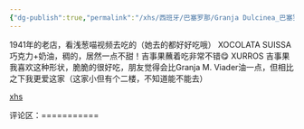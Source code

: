 ```yaml
---
{"dg-publish":true,"permalink":"/xhs/西班牙/巴塞罗那/Granja Dulcinea_巴塞罗那/","tags":["rednote","巴塞罗那"],"created":"2025-03-17T22:08:09.592+08:00","updated":"2025-03-20T22:46:14.738+08:00"}
---
```


 

1941年的老店，看浅葱喵视频去吃的（她去的都好好吃哦）
XOCOLATA SUISSA 巧克力+奶油，稠的，居然一点不甜！吉事果蘸着吃非常不错😋
XURROS 吉事果 我喜欢这种形状，脆脆的很好吃，朋友觉得会比Granja M. Viader油一点，但相比之下我更爱这家（这家小但有个二楼，不知道能不能去）

[xhs](https://www.xiaohongshu.com/explore/64a83bdb000000001e0198f1?xsec_token=ABPlpWW_Sbjmy5k7ImJYC_z6qNSe7W6YOWMC2TH1P-d9s=&xsec_source=pc_user)

评论区：===========

